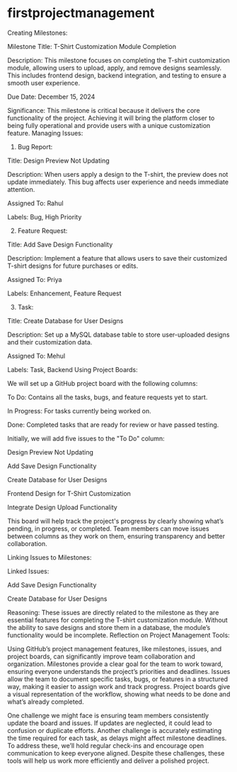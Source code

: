 # firstprojectmanagement
Creating Milestones:

Milestone Title: T-Shirt Customization Module Completion

Description: This milestone focuses on completing the T-shirt customization module, allowing users to upload, apply, and remove designs seamlessly. This includes frontend design, backend integration, and testing to ensure a smooth user experience.

Due Date: December 15, 2024

Significance: This milestone is critical because it delivers the core functionality of the project. Achieving it will bring the platform closer to being fully operational and provide users with a unique customization feature.
Managing Issues:

1. Bug Report:

Title: Design Preview Not Updating

Description: When users apply a design to the T-shirt, the preview does not update immediately. This bug affects user experience and needs immediate attention.

Assigned To: Rahul

Labels: Bug, High Priority

2. Feature Request:

Title: Add Save Design Functionality

Description: Implement a feature that allows users to save their customized T-shirt designs for future purchases or edits.

Assigned To: Priya

Labels: Enhancement, Feature Request

3. Task:

Title: Create Database for User Designs

Description: Set up a MySQL database table to store user-uploaded designs and their customization data.

Assigned To: Mehul

Labels: Task, Backend
Using Project Boards:

We will set up a GitHub project board with the following columns:

To Do: Contains all the tasks, bugs, and feature requests yet to start.

In Progress: For tasks currently being worked on.

Done: Completed tasks that are ready for review or have passed testing.

Initially, we will add five issues to the "To Do" column:

Design Preview Not Updating

Add Save Design Functionality

Create Database for User Designs

Frontend Design for T-Shirt Customization

Integrate Design Upload Functionality

This board will help track the project's progress by clearly showing what’s pending, in progress, or completed. Team members can move issues between
columns as they work on them, ensuring transparency and better collaboration.

Linking Issues to Milestones:

Linked Issues:

Add Save Design Functionality

Create Database for User Designs

Reasoning: These issues are directly related to the milestone as they are essential features for completing the T-shirt customization module. Without the ability to save designs and store them in a database, the module’s functionality would be incomplete.
Reflection on Project Management Tools:

Using GitHub’s project management features, like milestones, issues, and project boards, can significantly improve team collaboration and organization. Milestones provide a clear goal for the team to work toward, ensuring everyone understands the project’s priorities and deadlines. Issues allow the team to document specific tasks, bugs, or features in a structured way, making it easier to assign work and track progress. Project boards give a visual representation of the workflow, showing what needs to be done and what’s already completed.

One challenge we might face is ensuring team members consistently update the board and issues. If updates are neglected, it could lead to confusion or duplicate efforts. Another challenge is accurately estimating the time required for each task, as delays might affect milestone deadlines. To address these, we’ll hold regular check-ins and encourage open communication to keep everyone aligned. Despite these challenges, these tools will help us work more efficiently and deliver a polished project.
